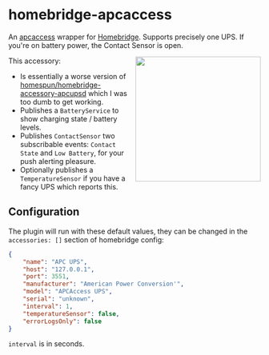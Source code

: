 # homebridge-apcaccess

An [apcaccess](https://github.com/mapero/apcaccess) wrapper for [Homebridge](https://github.com/nfarina/homebridge). Supports precisely one UPS. If you're on battery power, the Contact Sensor is open.

<img src="https://user-images.githubusercontent.com/1850718/75247783-a0bd6b00-57ca-11ea-9391-0db0afdaf2cf.PNG" width="250" align="right"/>

This accessory:

- Is essentially a worse version of [homespun/homebridge-accessory-apcupsd](https://github.com/homespun/homebridge-accessory-apcupsd) which I was too dumb to get working.
- Publishes a `BatteryService` to show charging state / battery levels.
- Publishes `ContactSensor` two subscribable events: `Contact State` and `Low Battery`, for your push alerting pleasure.
- Optionally publishes a `TemperatureSensor` if you have a fancy UPS which reports this.

## Configuration

The plugin will run with these default values, they can be changed in the `accessories: []` section of homebridge config:

```json
{
    "name": "APC UPS",
    "host": "127.0.0.1",
    "port": 3551,
    "manufacturer": "American Power Conversion'",
    "model": "APCAccess UPS",
    "serial": "unknown",
    "interval": 1,
    "temperatureSensor": false,
    "errorLogsOnly": false
}
```

`interval` is in seconds.
